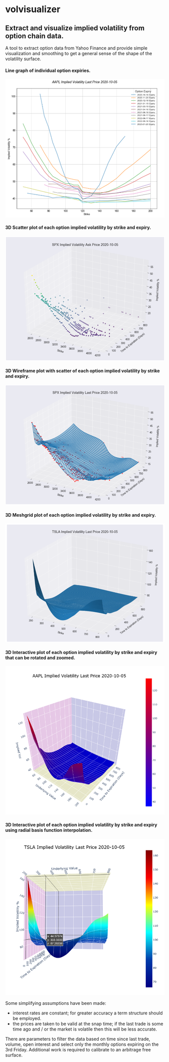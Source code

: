 # volvisualizer
## Extract and visualize implied volatility from option chain data.

A tool to extract option data from Yahoo Finance and provide simple visualization and smoothing to get a general sense of the shape of the volatility surface.

#### Line graph of individual option expiries.
![aapl_line](images/aapl_line.png)

#### 3D Scatter plot of each option implied volatility by strike and expiry.
![spx_scatter](images/spx_scatter.png)

#### 3D Wireframe plot with scatter of each option implied volatility by strike and expiry.
![spx_wire_scatter](images/spx_wire_scatter.png)

#### 3D Meshgrid plot of each option implied volatility by strike and expiry.
![tsla_mesh](images/tsla_mesh.png)

#### 3D Interactive plot of each option implied volatility by strike and expiry that can be rotated and zoomed.
![aapl_int_spline](images/aapl_int_spline.png)

#### 3D Interactive plot of each option implied volatility by strike and expiry using radial basis function interpolation.
![tsla_int_rbf](images/tsla_int_rbf.png)

Some simplifying assumptions have been made:
  - interest rates are constant; for greater accuracy a term structure should be employed.
  - the prices are taken to be valid at the snap time; if the last trade is some time ago and / or the market is volatile then this will be less accurate.

There are parameters to filter the data based on time since last trade, volume, open interest and select only the monthly options expiring on the 3rd Friday. 
Additional work is required to calibrate to an arbitrage free surface.